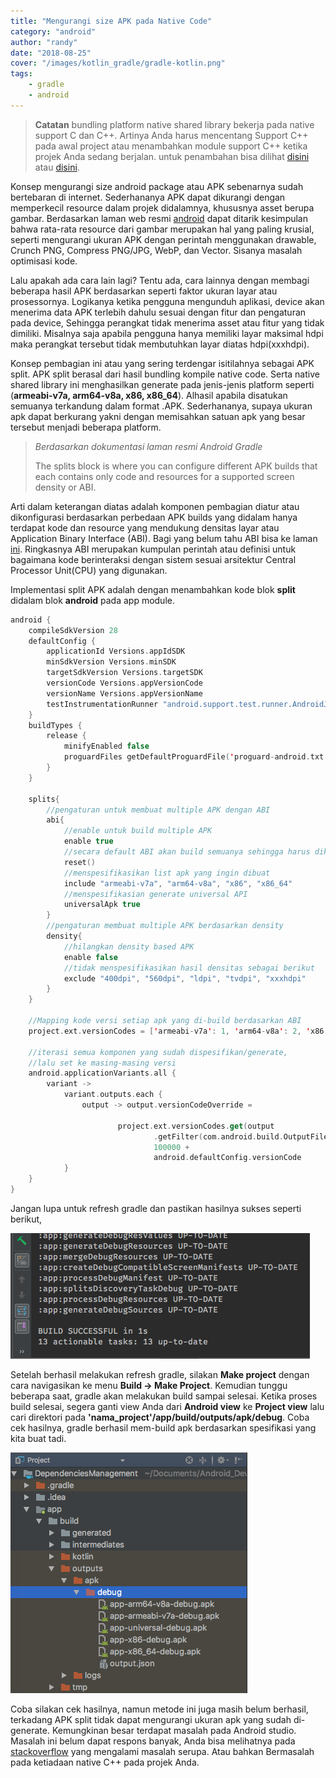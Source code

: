 ```yaml
---
title: "Mengurangi size APK pada Native Code"
category: "android"
author: "randy"
date: "2018-08-25"
cover: "/images/kotlin_gradle/gradle-kotlin.png"
tags:
    - gradle
    - android
---
```


> **Catatan** bundling platform native shared library bekerja pada native support C dan C++. Artinya Anda harus mencentang Support C++ pada awal project atau menambahkan module support C++ ketika projek Anda sedang berjalan. untuk penambahan bisa dilihat [disini](https://developer.android.com/studio/projects/add-native-code) atau [disini](https://stackoverflow.com/questions/45118175/how-to-add-jni-c-c-native-code-to-existing-android-studio-project).

Konsep mengurangi size android package atau APK sebenarnya sudah bertebaran di internet. Sederhananya APK dapat dikurangi dengan memperkecil resource dalam projek didalamnya, khususnya asset berupa gambar. Berdasarkan laman web resmi [android](https://developer.android.com/topic/performance/reduce-apk-size) dapat ditarik kesimpulan bahwa rata-rata resource dari gambar merupakan hal yang paling krusial, seperti mengurangi ukuran APK dengan perintah menggunakan drawable, Crunch PNG, Compress PNG/JPG, WebP, dan Vector. Sisanya masalah optimisasi kode. 

Lalu apakah ada cara lain lagi? Tentu ada, cara lainnya dengan membagi beberapa hasil APK berdasarkan seperti faktor ukuran layar atau prosessornya. Logikanya ketika pengguna mengunduh aplikasi, device akan menerima data APK terlebih dahulu sesuai dengan fitur dan pengaturan pada device, Sehingga perangkat tidak menerima asset atau fitur yang tidak dimiliki. Misalnya saja apabila pengguna hanya memiliki layar maksimal hdpi maka perangkat tersebut tidak membutuhkan layar diatas hdpi(xxxhdpi). 

Konsep pembagian ini atau yang sering terdengar isitilahnya sebagai APK split. APK split berasal dari hasil bundling kompile native code. Serta native shared library ini menghasilkan generate pada jenis-jenis platform seperti (**armeabi-v7a, arm64-v8a, x86, x86_64**). Alhasil apabila disatukan semuanya terkandung dalam format .APK. Sederhananya, supaya ukuran apk dapat berkurang yakni dengan memisahkan satuan apk yang besar tersebut menjadi beberapa platform. 

> *Berdasarkan dokumentasi laman resmi Android Gradle*
>
> The splits block is where you can configure different APK builds that each contains only code and resources for a supported screen density or ABI.

Arti dalam keterangan diatas adalah komponen pembagian diatur atau dikonfigurasi berdasarkan perbedaan APK builds yang didalam hanya terdapat kode dan resource yang mendukung densitas layar atau Application Binary Interface (ABI). Bagi yang belum tahu ABI bisa ke laman [ini](https://developer.android.com/ndk/guides/abis). Ringkasnya ABI merupakan kumpulan perintah atau definisi untuk bagaimana kode berinteraksi dengan sistem sesuai arsitektur Central Processor Unit(CPU) yang digunakan.

Implementasi split APK adalah dengan menambahkan kode blok **split** didalam blok **android** pada app module.

```kotlin
android {
    compileSdkVersion 28
    defaultConfig {
        applicationId Versions.appIdSDK
        minSdkVersion Versions.minSDK
        targetSdkVersion Versions.targetSDK
        versionCode Versions.appVersionCode
        versionName Versions.appVersionName
        testInstrumentationRunner "android.support.test.runner.AndroidJUnitRunner"
    }
    buildTypes {
        release {
            minifyEnabled false
            proguardFiles getDefaultProguardFile('proguard-android.txt'), 'proguard-rules.pro'
        }
    }

    splits{
        //pengaturan untuk membuat multiple APK dengan ABI
        abi{
            //enable untuk build multiple APK
            enable true
            //secara default ABI akan build semuanya sehingga harus dikhususkan.
            reset()
            //menspesifikasikan list apk yang ingin dibuat
            include "armeabi-v7a", "arm64-v8a", "x86", "x86_64"
            //menspesifikasian generate universal API
            universalApk true
        }
        //pengaturan membuat multiple APK berdasarkan density
        density{
            //hilangkan density based APK
            enable false
            //tidak menspesifikasikan hasil densitas sebagai berikut
            exclude "400dpi", "560dpi", "ldpi", "tvdpi", "xxxhdpi"
        }
    }

    //Mapping kode versi setiap apk yang di-build berdasarkan ABI
    project.ext.versionCodes = ['armeabi-v7a': 1, 'arm64-v8a': 2, 'x86': 3, 'x86_64': 4]

    //iterasi semua komponen yang sudah dispesifikan/generate, 
    //lalu set ke masing-masing versi
    android.applicationVariants.all {
        variant ->
            variant.outputs.each {
                output -> output.versionCodeOverride =

                        project.ext.versionCodes.get(output
                                .getFilter(com.android.build.OutputFile.ABI), 0) *
                                100000 +
                                android.defaultConfig.versionCode
            }
    }
}
```

Jangan lupa untuk refresh gradle dan pastikan hasilnya sukses seperti berikut,

![](./assets/1.png)

Setelah berhasil melakukan refresh gradle, silakan **Make project** dengan cara navigasikan ke menu **Build -> Make Project**. Kemudian tunggu beberapa saat, gradle akan melakukan build sampai selesai. Ketika proses build selesai, segera ganti view Anda dari **Android view** ke **Project view** lalu cari direktori pada **'nama_project'/app/build/outputs/apk/debug**. Coba cek hasilnya, gradle berhasil mem-build apk berdasarkan spesifikasi yang kita buat tadi.

![](./assets/2.png)

Coba silakan cek hasilnya, namun metode ini juga masih belum berhasil, terkadang APK split tidak dapat mengurangi ukuran apk yang sudah di-generate. Kemungkinan besar terdapat masalah pada Android studio. Masalah ini belum dapat respons banyak, Anda bisa melihatnya pada [stackoverflow](https://stackoverflow.com/questions/48945762/not-able-to-reduce-android-apk-size-using-splits) yang mengalami masalah serupa. Atau bahkan Bermasalah pada ketiadaan native C++ pada projek Anda.